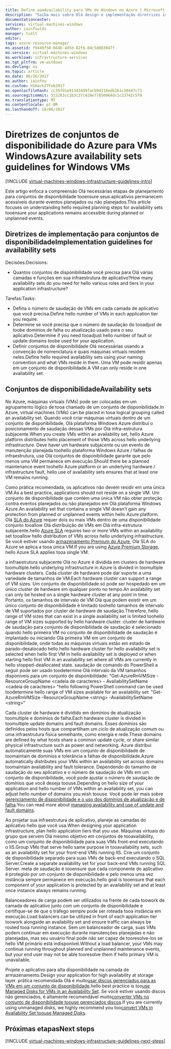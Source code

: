 ```yaml
---
title: Define aaaAvailability para VMs do Windows no Azure | Microsoft Docs
description: "Saiba mais sobre Olá design e implementação diretrizes importantes para a implantação de conjuntos de disponibilidade nos serviços de infraestrutura do Azure."
documentationcenter: 
services: virtual-machines-windows
author: iainfoulds
manager: timlt
editor: 
tags: azure-resource-manager
ms.assetid: f9449f58-664b-4d5d-82f6-84c5d083047f
ms.service: virtual-machines-windows
ms.workload: infrastructure-services
ms.tgt_pltfrm: vm-windows
ms.devlang: na
ms.topic: article
ms.date: 06/26/2017
ms.author: iainfou
ms.custom: H1Hack27Feb2017
ms.openlocfilehash: cc35fd1e913434d9facb94116edb1b1c30447c71
ms.sourcegitcommit: 523283cc1b3c37c428e77850964dc1c33742c5f0
ms.translationtype: MT
ms.contentlocale: pt-BR
ms.lasthandoff: 10/06/2017
---
```

# <a name="azure-availability-sets-guidelines-for-windows-vms"></a><span data-ttu-id="e804f-103">Diretrizes de conjuntos de disponibilidade do Azure para VMs Windows</span><span class="sxs-lookup"><span data-stu-id="e804f-103">Azure availability sets guidelines for Windows VMs</span></span>

[!INCLUDE [virtual-machines-windows-infrastructure-guidelines-intro](../../../includes/virtual-machines-windows-infrastructure-guidelines-intro.md)]

<span data-ttu-id="e804f-104">Este artigo enfoca a compreensão Olá necessárias etapas de planejamento para conjuntos de disponibilidade tooensure seus aplicativos permanecem acessíveis durante eventos planejados ou não planejados.</span><span class="sxs-lookup"><span data-stu-id="e804f-104">This article focuses on understanding hello required planning steps for availability sets tooensure your applications remains accessible during planned or unplanned events.</span></span>

## <a name="implementation-guidelines-for-availability-sets"></a><span data-ttu-id="e804f-105">Diretrizes de implementação para conjuntos de disponibilidade</span><span class="sxs-lookup"><span data-stu-id="e804f-105">Implementation guidelines for availability sets</span></span>
<span data-ttu-id="e804f-106">Decisões:</span><span class="sxs-lookup"><span data-stu-id="e804f-106">Decisions:</span></span>

* <span data-ttu-id="e804f-107">Quantos conjuntos de disponibilidade você precisa para Olá várias camadas e funções em sua infraestrutura de aplicativo?</span><span class="sxs-lookup"><span data-stu-id="e804f-107">How many availability sets do you need for hello various roles and tiers in your application infrastructure?</span></span>

<span data-ttu-id="e804f-108">Tarefas:</span><span class="sxs-lookup"><span data-stu-id="e804f-108">Tasks:</span></span>

* <span data-ttu-id="e804f-109">Defina o número de saudação de VMs em cada camada de aplicativo que você precisa.</span><span class="sxs-lookup"><span data-stu-id="e804f-109">Define hello number of VMs in each application tier you require.</span></span>
* <span data-ttu-id="e804f-110">Determine se você precisa que o número de saudação do tooadjust de toobe domínios de falha ou atualização usado para o seu aplicativo.</span><span class="sxs-lookup"><span data-stu-id="e804f-110">Determine if you need tooadjust hello number of fault or update domains toobe used for your application.</span></span>
* <span data-ttu-id="e804f-111">Definir conjuntos de disponibilidade Olá necessárias usando a convenção de nomenclatura e quais máquinas virtuais residem neles.</span><span class="sxs-lookup"><span data-stu-id="e804f-111">Define hello required availability sets using your naming convention and what VMs reside in them.</span></span> <span data-ttu-id="e804f-112">Uma VM pode residir apenas em um conjunto de disponibilidade.</span><span class="sxs-lookup"><span data-stu-id="e804f-112">A VM can only reside in one availability set.</span></span>

## <a name="availability-sets"></a><span data-ttu-id="e804f-113">Conjuntos de disponibilidade</span><span class="sxs-lookup"><span data-stu-id="e804f-113">Availability sets</span></span>
<span data-ttu-id="e804f-114">No Azure, máquinas virtuais (VMs) pode ser colocadas em um agrupamento lógico de tooa chamado de um conjunto de disponibilidade.</span><span class="sxs-lookup"><span data-stu-id="e804f-114">In Azure, virtual machines (VMs) can be placed in tooa logical grouping called an availability set.</span></span> <span data-ttu-id="e804f-115">Quando você criar máquinas virtuais dentro de um conjunto de disponibilidade, Olá plataforma Windows Azure distribui o posicionamento de saudação dessas VMs por Olá infra-estrutura subjacente.</span><span class="sxs-lookup"><span data-stu-id="e804f-115">When you create VMs within an availability set, hello Azure platform distributes hello placement of those VMs across hello underlying infrastructure.</span></span> <span data-ttu-id="e804f-116">Deve haver um hardware subjacente ou um evento de manutenção planejada toohello plataforma Windows Azure / falhas de infraestrutura, use Olá conjuntos de disponibilidade garante que pelo menos uma VM permanece em execução.</span><span class="sxs-lookup"><span data-stu-id="e804f-116">Should there be a planned maintenance event toohello Azure platform or an underlying hardware / infrastructure fault, hello use of availability sets ensures that at least one VM remains running.</span></span>

<span data-ttu-id="e804f-117">Como prática recomendada, os aplicativos não devem residir em uma única VM.</span><span class="sxs-lookup"><span data-stu-id="e804f-117">As a best practice, applications should not reside on a single VM.</span></span> <span data-ttu-id="e804f-118">Um conjunto de disponibilidade que contém uma única VM não obter proteção contra eventos planejados ou não planejados em Olá plataforma Windows Azure.</span><span class="sxs-lookup"><span data-stu-id="e804f-118">An availability set that contains a single VM doesn't gain any protection from planned or unplanned events within hello Azure platform.</span></span> <span data-ttu-id="e804f-119">Olá [SLA do Azure](https://azure.microsoft.com/support/legal/sla/virtual-machines) requer dois ou mais VMs dentro de uma disponibilidade conjunto tooallow Olá distribuição de VMs em Olá infra-estrutura subjacente.</span><span class="sxs-lookup"><span data-stu-id="e804f-119">hello [Azure SLA](https://azure.microsoft.com/support/legal/sla/virtual-machines) requires two or more VMs within an availability set tooallow hello distribution of VMs across hello underlying infrastructure.</span></span> <span data-ttu-id="e804f-120">Se você estiver usando [armazenamento Premium do Azure](../../storage/storage-premium-storage.md?toc=%2fazure%2fvirtual-machines%2flinux%2ftoc.json), Olá SLA do Azure se aplica a tooa única VM.</span><span class="sxs-lookup"><span data-stu-id="e804f-120">If you are using [Azure Premium Storage](../../storage/storage-premium-storage.md?toc=%2fazure%2fvirtual-machines%2flinux%2ftoc.json), hello Azure SLA applies tooa single VM.</span></span>

<span data-ttu-id="e804f-121">a infraestrutura subjacente Olá no Azure é dividida em clusters de hardware toomultiple.</span><span class="sxs-lookup"><span data-stu-id="e804f-121">hello underlying infrastructure in Azure is divided in toomultiple hardware clusters.</span></span> <span data-ttu-id="e804f-122">Cada cluster de hardware pode dar suporte a uma variedade de tamanhos de VM.</span><span class="sxs-lookup"><span data-stu-id="e804f-122">Each hardware cluster can support a range of VM sizes.</span></span> <span data-ttu-id="e804f-123">Um conjunto de disponibilidade só pode ser hospedado em um único cluster de hardware em qualquer ponto no tempo.</span><span class="sxs-lookup"><span data-stu-id="e804f-123">An availability set can only be hosted on a single hardware cluster at any point in time.</span></span> <span data-ttu-id="e804f-124">Portanto, os tamanhos de intervalo de VM Olá que podem existir em um único conjunto de disponibilidade é limitado toohello tamanhos de intervalo de VM suportados por cluster de hardware de saudação.</span><span class="sxs-lookup"><span data-stu-id="e804f-124">Therefore, hello range of VM sizes that can exist in a single availability set is limited toohello range of VM sizes supported by hello hardware cluster.</span></span> <span data-ttu-id="e804f-125">cluster de hardware de saudação para conjunto de disponibilidade de saudação é selecionado quando hello primeira VM no conjunto de disponibilidade de saudação é implantado ou iniciando Olá primeira VM em um conjunto de disponibilidade, onde todas as máquinas virtuais estão em estado de parado-desalocado hello.</span><span class="sxs-lookup"><span data-stu-id="e804f-125">hello hardware cluster for hello availability set is selected when hello first VM in hello availability set is deployed or when starting hello first VM in an availability set where all VMs are currently in hello stopped-deallocated state.</span></span> <span data-ttu-id="e804f-126">saudação de comando do PowerShell a seguir pode ser usado toodetermine Olá intervalo da VM tamanhos disponíveis para um conjunto de disponibilidade: "Get-AzureRmVMSize - ResourceGroupName \<cadeia de caracteres\> - AvailabilitySetName \<cadeia de caracteres\> "</span><span class="sxs-lookup"><span data-stu-id="e804f-126">hello following PowerShell command can be used toodetermine hello range of VM sizes available for an availability set: "Get-AzureRmVMSize -ResourceGroupName \<string\> -AvailabilitySetName \<string\>"</span></span>

<span data-ttu-id="e804f-127">Cada cluster de hardware é dividido em domínios de atualização toomultiple e domínios de falha.</span><span class="sxs-lookup"><span data-stu-id="e804f-127">Each hardware cluster is divided in toomultiple update domains and fault domains.</span></span> <span data-ttu-id="e804f-128">Esses domínios são definidos pelos hosts que compartilham um ciclo de atualização comum ou uma infraestrutura física semelhante, como energia e rede.</span><span class="sxs-lookup"><span data-stu-id="e804f-128">These domains are defined by what hosts share a common update cycle, or share similar physical infrastructure such as power and networking.</span></span> <span data-ttu-id="e804f-129">Azure distribui automaticamente suas VMs em um conjunto de disponibilidade de toomaintain de domínios e tolerância a falhas de disponibilidade.</span><span class="sxs-lookup"><span data-stu-id="e804f-129">Azure automatically distributes your VMs within an availability set across domains toomaintain availability and fault tolerance.</span></span> <span data-ttu-id="e804f-130">Dependendo do tamanho de saudação do seu aplicativo e o número de saudação de VMs em um conjunto de disponibilidade, você pode ajustar o número de saudação de domínios que você deseja toouse.</span><span class="sxs-lookup"><span data-stu-id="e804f-130">Depending on hello size of your application and hello number of VMs within an availability set, you can adjust hello number of domains you wish toouse.</span></span> <span data-ttu-id="e804f-131">Você pode ler mais sobre [gerenciamento de disponibilidade e o uso dos domínios de atualização e de falha](manage-availability.md).</span><span class="sxs-lookup"><span data-stu-id="e804f-131">You can read more about [managing availability and use of update and fault domains](manage-availability.md).</span></span>

<span data-ttu-id="e804f-132">Ao projetar sua infraestrutura de aplicativo, planeje as camadas do aplicativo hello que você usa.</span><span class="sxs-lookup"><span data-stu-id="e804f-132">When designing your application infrastructure, plan hello application tiers that you use.</span></span> <span data-ttu-id="e804f-133">Máquinas virtuais do grupo que servem Olá mesmo objetivo em conjuntos de tooavailability, como um conjunto de disponibilidade para suas VMs front-end executando o IIS.</span><span class="sxs-lookup"><span data-stu-id="e804f-133">Group VMs that serve hello same purpose in tooavailability sets, such as an availability set for your front-end VMs running IIS.</span></span> <span data-ttu-id="e804f-134">Crie um conjunto de disponibilidade separado para suas VMs de back-end executando o SQL Server.</span><span class="sxs-lookup"><span data-stu-id="e804f-134">Create a separate availability set for your back-end VMs running SQL Server.</span></span> <span data-ttu-id="e804f-135">meta de saudação é tooensure que cada componente do aplicativo é protegido por um conjunto de disponibilidade e pelo menos uma vez instância sempre permanece em execução.</span><span class="sxs-lookup"><span data-stu-id="e804f-135">hello goal is tooensure that each component of your application is protected by an availability set and at least once instance always remains running.</span></span>

<span data-ttu-id="e804f-136">Balanceadores de carga podem ser utilizados na frente de cada toowork de camada de aplicativo junto com um conjunto de disponibilidade e certifique-se de que o tráfego sempre pode ser roteada tooa instância em execução.</span><span class="sxs-lookup"><span data-stu-id="e804f-136">Load balancers can be utilized in front of each application tier toowork alongside an availability set and ensure traffic can always be routed tooa running instance.</span></span> <span data-ttu-id="e804f-137">Sem um balanceador de carga, suas VMs podem continuar em execução durante manutenções planejadas e não planejadas, mas seu usuário final pode não ser capaz de tooresolve-los se hello VM primário está indisponível.</span><span class="sxs-lookup"><span data-stu-id="e804f-137">Without a load balancer, your VMs may continue running throughout planned and unplanned maintenance events, but your end user may not be able tooresolve them if hello primary VM is unavailable.</span></span>

<span data-ttu-id="e804f-138">Projete o aplicativo para alta disponibilidade na camada de armazenamento.</span><span class="sxs-lookup"><span data-stu-id="e804f-138">Design your application for high availability at storage layer.</span></span> <span data-ttu-id="e804f-139">prática recomendada Olá é muito[usar discos gerenciados para as VMs em um conjunto de disponibilidade](manage-availability.md#use-managed-disks-for-vms-in-an-availability-set).</span><span class="sxs-lookup"><span data-stu-id="e804f-139">hello best practice is too[use Managed Disks for VMs in an Availability Set](manage-availability.md#use-managed-disks-for-vms-in-an-availability-set).</span></span> <span data-ttu-id="e804f-140">Se você estiver usando discos não gerenciados, é altamente recomendável muito[converter VMs no conjunto de disponibilidade toouse gerenciados discos](convert-unmanaged-to-managed-disks.md#convert-vms-in-an-availability-set).</span><span class="sxs-lookup"><span data-stu-id="e804f-140">If you are currently using unmanaged disks, we highly recommend you too[convert VMs in Availability Set toouse Managed Disks](convert-unmanaged-to-managed-disks.md#convert-vms-in-an-availability-set).</span></span>

## <a name="next-steps"></a><span data-ttu-id="e804f-141">Próximas etapas</span><span class="sxs-lookup"><span data-stu-id="e804f-141">Next steps</span></span>
[!INCLUDE [virtual-machines-windows-infrastructure-guidelines-next-steps](../../../includes/virtual-machines-windows-infrastructure-guidelines-next-steps.md)]
